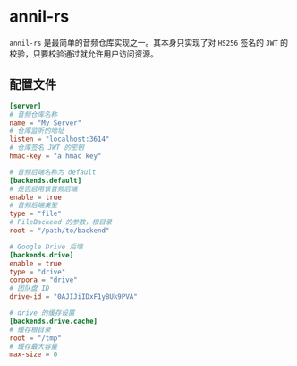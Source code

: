 # annil-rs

`annil-rs` 是最简单的音频仓库实现之一。其本身只实现了对 `HS256` 签名的 `JWT` 的校验，只要校验通过就允许用户访问资源。

## 配置文件

```toml
[server]
# 音频仓库名称
name = "My Server"
# 仓库监听的地址
listen = "localhost:3614"
# 仓库签名 JWT 的密钥
hmac-key = "a hmac key"

# 音频后端名称为 default
[backends.default]
# 是否启用该音频后端
enable = true
# 音频后端类型
type = "file"
# FileBackend 的参数，根目录
root = "/path/to/backend"

# Google Drive 后端
[backends.drive]
enable = true
type = "drive"
corpora = "drive"
# 团队盘 ID
drive-id = "0AJIJiIDxF1yBUk9PVA"

# drive 的缓存设置
[backends.drive.cache]
# 缓存根目录
root = "/tmp"
# 缓存最大容量
max-size = 0
```
